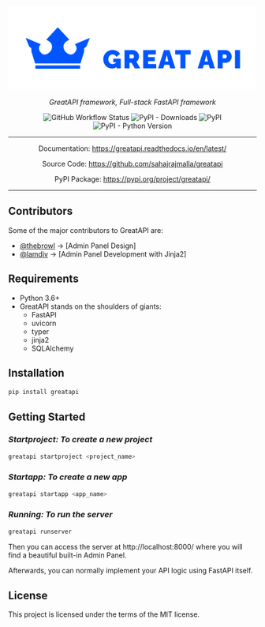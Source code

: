 <div align="center">

<img src="docs/_static/logo.svg" alt="GreatAPI"/>

<i>GreatAPI framework, Full-stack FastAPI framework</i>

![GitHub Workflow Status](https://img.shields.io/github/workflow/status/sahajrajmalla/greatapi/%F0%9F%8E%A8%20Linter?style=for-the-badge)
![PyPI - Downloads](https://img.shields.io/pypi/dm/greatapi?color=green&style=for-the-badge)
![PyPI](https://img.shields.io/pypi/v/greatapi?style=for-the-badge)
![PyPI - Python Version](https://img.shields.io/pypi/pyversions/greatapi?style=for-the-badge)
<hr

Documentation: https://greatapi.readthedocs.io/en/latest/

Source Code: https://github.com/sahajrajmalla/greatapi

PyPI Package: https://pypi.org/project/greatapi/


<hr>
</div>

## **Contributors**
Some of the major contributors to GreatAPI are:
- [@thebrowl](https://github.com/thebrowl) -> [Admin Panel Design]
- [@lamdiv](https://github.com/lamdiv) -> [Admin Panel Development with Jinja2]
## **Requirements**

- Python 3.6+
- GreatAPI stands on the shoulders of giants:
    - FastAPI
    - uvicorn
    - typer
    - jinja2
    - SQLAlchemy

## **Installation**

```bash
pip install greatapi
```

## **Getting Started**

### ***Startproject: To create a new project***

```bash
greatapi startproject <project_name>
```

### ***Startapp: To create a new app***

```bash
greatapi startapp <app_name>
```

### ***Running: To run the server***

```bash
greatapi runserver
```
Then you can access the server at http://localhost:8000/ where you will find a beautiful built-in Admin Panel.

Afterwards, you can normally implement your API logic using FastAPI itself.

## **License**

This project is licensed under the terms of the MIT license.

